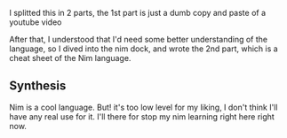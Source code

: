 
I splitted this in 2 parts, the 1st part is just a dumb copy and paste of a youtube video

After that, I understood that I'd need some better understanding of the language, so I dived into the nim dock, and wrote the 2nd part, which is a cheat sheet of the Nim language.


## Synthesis

Nim is a cool language. But! it's too low level for my liking, I don't think I'll have any real use for it. I'll there for stop my nim learning right here right now.
